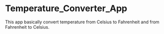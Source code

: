 # Temperature_Converter_App
This app basically convert temperature from Celsius to Fahrenheit and from Fahrenheit to Celsius.
